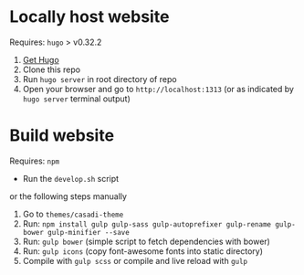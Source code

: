 # Locally host website

Requires: `hugo` > v0.32.2

1. [Get Hugo](https://gohugo.io/getting-started/installing/)
2. Clone this repo
3. Run `hugo server` in root directory of repo
4. Open your browser and go to `http://localhost:1313` (or as indicated by `hugo server` terminal output)

# Build website

Requires: `npm`

- Run the `develop.sh` script

or  the following steps manually
  1. Go to `themes/casadi-theme`
  2. Run: `npm install gulp gulp-sass gulp-autoprefixer gulp-rename gulp-bower gulp-minifier --save`
  3. Run: `gulp bower` (simple script to fetch dependencies with bower)
  4. Run: `gulp icons` (copy font-awesome fonts into static directory)
  5. Compile with `gulp scss` or compile and live reload with `gulp`
